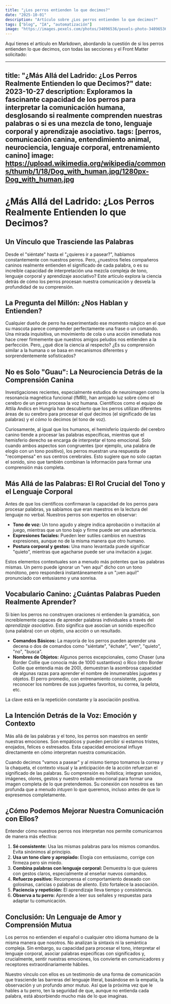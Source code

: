 ```yaml
---
title: "¿Los perros entienden lo que decimos?"
date: "2025-10-01"
description: "Artículo sobre ¿Los perros entienden lo que decimos?"
tags: ["blog", "IA", "automatización"]
image: "https://images.pexels.com/photos/34096536/pexels-photo-34096536.jpeg?auto=compress&cs=tinysrgb&h=350"
---
```


Aquí tienes el artículo en Markdown, abordando la cuestión de si los perros entienden lo que decimos, con todas las secciones y el Front Matter solicitado:

---
title: "¿Más Allá del Ladrido: ¿Los Perros Realmente Entienden lo que Decimos?"
date: 2023-10-27
description: Exploramos la fascinante capacidad de los perros para interpretar la comunicación humana, desglosando si realmente comprenden nuestras palabras o si es una mezcla de tono, lenguaje corporal y aprendizaje asociativo.
tags: [perros, comunicación canina, entendimiento animal, neurociencia, lenguaje corporal, entrenamiento canino]
image: https://upload.wikimedia.org/wikipedia/commons/thumb/1/18/Dog_with_human.jpg/1280px-Dog_with_human.jpg
---

# ¿Más Allá del Ladrido: ¿Los Perros Realmente Entienden lo que Decimos?

## Un Vínculo que Trasciende las Palabras

Desde el "siéntate" hasta el "¿quieres ir a pasear?", hablamos constantemente con nuestros perros. Pero, ¿nuestros fieles compañeros caninos realmente entienden el significado de cada palabra, o es su increíble capacidad de interpretación una mezcla compleja de tono, lenguaje corporal y aprendizaje asociativo? Este artículo explora la ciencia detrás de cómo los perros procesan nuestra comunicación y desvela la profundidad de su comprensión.

## La Pregunta del Millón: ¿Nos Hablan y Entienden?

Cualquier dueño de perro ha experimentado ese momento mágico en el que su mascota parece comprender perfectamente una frase o un comando. Una mirada inquisitiva, un movimiento de cola o una acción inmediata nos hace creer firmemente que nuestros amigos peludos nos entienden a la perfección. Pero, ¿qué dice la ciencia al respecto? ¿Es su comprensión similar a la humana o se basa en mecanismos diferentes y sorprendentemente sofisticados?

## No es Solo "Guau": La Neurociencia Detrás de la Comprensión Canina

Investigaciones recientes, especialmente estudios de neuroimagen como la resonancia magnética funcional (fMRI), han arrojado luz sobre cómo el cerebro de un perro procesa la voz humana. Científicos como el equipo de Attila Andics en Hungría han descubierto que los perros utilizan diferentes áreas de su cerebro para procesar el *qué* decimos (el significado de las palabras) y el *cómo* lo decimos (el tono de voz).

Curiosamente, al igual que los humanos, el hemisferio izquierdo del cerebro canino tiende a procesar las palabras específicas, mientras que el hemisferio derecho se encarga de interpretar el tono emocional. Solo cuando ambos aspectos son congruentes (por ejemplo, una palabra de elogio con un tono positivo), los perros muestran una respuesta de "recompensa" en sus centros cerebrales. Esto sugiere que no solo captan el sonido, sino que también combinan la información para formar una comprensión más completa.

## Más Allá de las Palabras: El Rol Crucial del Tono y el Lenguaje Corporal

Antes de que los científicos confirmaran la capacidad de los perros para procesar palabras, ya sabíamos que eran maestros en la lectura del lenguaje no verbal. Nuestros perros son expertos en observar:

*   **Tono de voz:** Un tono agudo y alegre indica aprobación o invitación al juego, mientras que un tono bajo y firme puede ser una advertencia.
*   **Expresiones faciales:** Pueden leer sutiles cambios en nuestras expresiones, aunque no de la misma manera que otro humano.
*   **Postura corporal y gestos:** Una mano levantada puede significar "quieto", mientras que agacharse puede ser una invitación a jugar.

Estos elementos contextuales son a menudo más potentes que las palabras mismas. Un perro puede ignorar un "ven aquí" dicho con un tono monótono, pero responderá instantáneamente a un "¡ven aquí!" pronunciado con entusiasmo y una sonrisa.

## Vocabulario Canino: ¿Cuántas Palabras Pueden Realmente Aprender?

Si bien los perros no construyen oraciones ni entienden la gramática, son increíblemente capaces de aprender palabras individuales a través del *aprendizaje asociativo*. Esto significa que asocian un sonido específico (una palabra) con un objeto, una acción o un resultado.

*   **Comandos Básicos:** La mayoría de los perros pueden aprender una decena o dos de comandos como "siéntate", "échate", "ven", "quieto", "no", "busca".
*   **Nombres de Objetos:** Algunos perros excepcionales, como Chaser (una Border Collie que conocía más de 1000 sustantivos) o Rico (otro Border Collie que entendía más de 200), demuestran la asombrosa capacidad de algunas razas para aprender el nombre de innumerables juguetes y objetos. El perro promedio, con entrenamiento consistente, puede reconocer los nombres de sus juguetes favoritos, su correa, la pelota, etc.

La clave está en la repetición constante y la asociación positiva.

## La Intención Detrás de la Voz: Emoción y Contexto

Más allá de las palabras y el tono, los perros son maestros en sentir nuestras emociones. Son empáticos y pueden percibir si estamos tristes, enojados, felices o estresados. Esta capacidad emocional influye directamente en cómo interpretan nuestra comunicación.

Cuando decimos "vamos a pasear" y al mismo tiempo tomamos la correa y la chaqueta, el contexto visual y la anticipación de la acción refuerzan el significado de las palabras. Su comprensión es holística; integran sonidos, imágenes, olores, gestos y nuestro estado emocional para formar una imagen completa de lo que pretendemos. Su conexión con nosotros es tan profunda que a menudo *intuyen* lo que queremos, incluso antes de que lo expresemos completamente.

## ¿Cómo Podemos Mejorar Nuestra Comunicación con Ellos?

Entender cómo nuestros perros nos interpretan nos permite comunicarnos de manera más efectiva:

1.  **Sé consistente:** Usa las mismas palabras para los mismos comandos. Evita sinónimos al principio.
2.  **Usa un tono claro y apropiado:** Elogia con entusiasmo, corrige con firmeza pero sin miedo.
3.  **Combina palabras con lenguaje corporal:** Demuestra lo que quieres con gestos claros, especialmente al enseñar nuevos comandos.
4.  **Refuerzo positivo:** Recompensa el comportamiento deseado con golosinas, caricias o palabras de aliento. Esto fortalece la asociación.
5.  **Paciencia y repetición:** El aprendizaje lleva tiempo y consistencia.
6.  **Observa a tu perro:** Aprende a leer sus señales y respuestas para adaptar tu comunicación.

## Conclusión: Un Lenguaje de Amor y Comprensión Mutua

Los perros no entienden el español o cualquier otro idioma humano de la misma manera que nosotros. No analizan la sintaxis ni la semántica compleja. Sin embargo, su capacidad para procesar el tono, interpretar el lenguaje corporal, asociar palabras específicas con significados y, crucialmente, sentir nuestras emociones, los convierte en comunicadores y receptores extraordinariamente hábiles.

Nuestro vínculo con ellos es un testimonio de una forma de comunicación que trasciende las barreras del lenguaje literal, basándose en la empatía, la observación y un profundo amor mutuo. Así que la próxima vez que le hables a tu perro, ten la seguridad de que, aunque no entienda cada palabra, está absorbiendo mucho más de lo que imaginas.